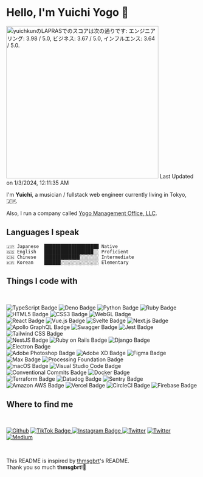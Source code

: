 # Hello, I'm Yuichi Yogo 👋

<!--START_SECTION:lapras-card-->
<p ><a href="https://lapras.com/public/yuichkun" target="_blank" rel="noopener noreferrer"><img alt="yuichkunのLAPRASでのスコアは次の通りです: エンジニアリング: 3.98 / 5.0, ビジネス: 3.67 / 5.0, インフルエンス: 3.64 / 5.0." src="https://lapras-card-generator.vercel.app/api/svg?e=3.98&b=3.67&i=3.64&b1=%23000000&b2=%23cc0000&i1=%23212121&i2=%23666666&l=ja" width="400" ></a>  
Last Updated on 1/3/2024, 12:11:35 AM</p>
<!--END_SECTION:lapras-card-->

I'm <b>Yuichi</b>, a musician / fullstack web engineer currently living in Tokyo, 🇯🇵.

Also, I run a company called [Yogo Management Office, LLC](https://yogo-management-office.com/).
## Languages I speak

    🇯🇵 Japanese  ████████████████████ Native
    🇬🇧 English   ██████████████████░░ Proficient
    🇨🇳 Chinese   █████████████░░░░░░░ Intermediate
    🇰🇷 Korean    ██████░░░░░░░░░░░░░░ Elementary

## Things I code with

<br/>

<p>
  <img src="https://img.shields.io/badge/TypeScript-3178C6?logo=typescript&logoColor=fff&style=flat-square" alt="TypeScript Badge">
  <img src="https://img.shields.io/badge/Deno-000?logo=deno&logoColor=fff&style=flat-square" alt="Deno Badge">
  <img src="https://img.shields.io/badge/Python-3776AB?logo=python&logoColor=fff&style=flat-square" alt="Python Badge">
  <img src="https://img.shields.io/badge/Ruby-CC342D?logo=ruby&logoColor=fff&style=flat-square" alt="Ruby Badge"><br/>
  <img src="https://img.shields.io/badge/HTML5-E34F26?logo=html5&logoColor=fff&style=flat-square" alt="HTML5 Badge">
  <img src="https://img.shields.io/badge/CSS3-1572B6?logo=css3&logoColor=fff&style=flat-square" alt="CSS3 Badge">
  <img src="https://img.shields.io/badge/WebGL-900?logo=webgl&logoColor=fff&style=flat-square" alt="WebGL Badge"><br/>
  <img src="https://img.shields.io/badge/React-61DAFB?logo=react&logoColor=000&style=flat-square" alt="React Badge">
  <img src="https://img.shields.io/badge/Vue.js-4FC08D?logo=vuedotjs&logoColor=fff&style=flat-square" alt="Vue.js Badge">
  <img src="https://img.shields.io/badge/Svelte-FF3E00?logo=svelte&logoColor=fff&style=flat-square" alt="Svelte Badge">
  <img src="https://img.shields.io/badge/Next.js-000?logo=nextdotjs&logoColor=fff&style=flat-square" alt="Next.js Badge"><br/>
  <img src="https://img.shields.io/badge/Apollo%20GraphQL-311C87?logo=apollographql&logoColor=fff&style=flat-square" alt="Apollo GraphQL Badge">
  <img src="https://img.shields.io/badge/Swagger-85EA2D?logo=swagger&logoColor=000&style=flat-square" alt="Swagger Badge">
  <img src="https://img.shields.io/badge/Jest-C21325?logo=jest&logoColor=fff&style=flat-square" alt="Jest Badge">
  <img src="https://img.shields.io/badge/Tailwind%20CSS-06B6D4?logo=tailwindcss&logoColor=fff&style=flat-square" alt="Tailwind CSS Badge"><br/>
  <img src="https://img.shields.io/badge/NestJS-E0234E?logo=nestjs&logoColor=fff&style=flat-square" alt="NestJS Badge">
  <img src="https://img.shields.io/badge/Ruby%20on%20Rails-C00?logo=rubyonrails&logoColor=fff&style=flat-square" alt="Ruby on Rails Badge">
  <img src="https://img.shields.io/badge/Django-092E20?logo=django&logoColor=fff&style=flat-square" alt="Django Badge"><br/>
  <img src="https://img.shields.io/badge/Electron-47848F?logo=electron&logoColor=fff&style=flat-square" alt="Electron Badge"><br/>
  <img src="https://img.shields.io/badge/Adobe%20Photoshop-31A8FF?logo=adobephotoshop&logoColor=fff&style=flat-square" alt="Adobe Photoshop Badge">
  <img src="https://img.shields.io/badge/Adobe%20XD-FF61F6?logo=adobexd&logoColor=fff&style=flat-square" alt="Adobe XD Badge">
  <img src="https://img.shields.io/badge/Figma-F24E1E?logo=figma&logoColor=fff&style=flat-square" alt="Figma Badge"><br/>
  <img src="https://img.shields.io/badge/Max-525252?logo=max&logoColor=fff&style=flat-square" alt="Max Badge">
  <img src="https://img.shields.io/badge/Processing-069?logo=processingfoundation&logoColor=fff&style=flat-square" alt="Processing Foundation Badge"><br/>
  <img src="https://img.shields.io/badge/macOS-000?logo=macos&logoColor=fff&style=flat-square" alt="macOS Badge">
  <img src="https://img.shields.io/badge/Visual%20Studio%20Code-007ACC?logo=visualstudiocode&logoColor=fff&style=flat-square" alt="Visual Studio Code Badge">
  <img src="https://img.shields.io/badge/Conventional%20Commits-FE5196?logo=conventionalcommits&logoColor=fff&style=flat-square" alt="Conventional Commits Badge">
  <img src="https://img.shields.io/badge/Docker-2496ED?logo=docker&logoColor=fff&style=flat-square" alt="Docker Badge"><br/>
  <img src="https://img.shields.io/badge/Terraform-7B42BC?logo=terraform&logoColor=fff&style=flat-square" alt="Terraform Badge">
  <img src="https://img.shields.io/badge/Datadog-632CA6?logo=datadog&logoColor=fff&style=flat-square" alt="Datadog Badge">
  <img src="https://img.shields.io/badge/Sentry-362D59?logo=sentry&logoColor=fff&style=flat-square" alt="Sentry Badge">
  <img src="https://img.shields.io/badge/Amazon%20AWS-232F3E?logo=amazonaws&logoColor=fff&style=flat-square" alt="Amazon AWS Badge">
  <img src="https://img.shields.io/badge/Vercel-000?logo=vercel&logoColor=fff&style=flat-square" alt="Vercel Badge">
  <img src="https://img.shields.io/badge/CircleCI-343434?logo=circleci&logoColor=fff&style=flat-square" alt="CircleCI Badge">
  <img src="https://img.shields.io/badge/Firebase-FFCA28?logo=firebase&logoColor=000&style=flat-square" alt="Firebase Badge">
<br/>

## Where to find me

<br/>

<p>
<a href="https://github.com/yuichkun" target="_blank"><img alt="Github" src="https://img.shields.io/badge/GitHub-%2312100E.svg?&style=for-the-badge&logo=Github&logoColor=white" /></a>
<a href="https://www.tiktok.com/@dododo_japan" target="_blank"><img src="https://img.shields.io/badge/TikTok-000?logo=tiktok&logoColor=fff&style=for-the-badge" alt="TikTok Badge">
</a>
<a href="https://www.instagram.com/yuichi_yogo/" target="_blank">
<img src="https://img.shields.io/badge/Instagram-E4405F?logo=instagram&logoColor=fff&style=for-the-badge" alt="Instagram Badge">
</a>
<a href="https://twitter.com/yogo_yuichi" target="_blank"><img alt="Twitter" src="https://img.shields.io/badge/twitter-ja-%231DA1F2.svg?&style=for-the-badge&logo=twitter&logoColor=white" /></a>
<a href="https://twitter.com/yuichi_yogo" target="_blank"><img alt="Twitter" src="https://img.shields.io/badge/twitter-en-%231DA1F2.svg?&style=for-the-badge&logo=twitter&logoColor=white" /></a>
<a href="https://medium.com/@yuichkun" target="_blank"><img alt="Medium" src="https://img.shields.io/badge/medium-%2312100E.svg?&style=for-the-badge&logo=medium&logoColor=white" /></a>
</p>

<br/>

This README is inspired by [thmsgbrt](https://github.com/thmsgbrt/thmsgbrt)'s README.  
Thank you so much <b>thmsgbrt</b>!🎉
